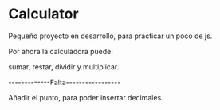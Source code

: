 # Calculator

Pequeño proyecto en desarrollo, para practicar un poco de js.


Por ahora la calculadora puede:

sumar, restar, dividir y multiplicar.



-------------Falta-----------------

Añadir el punto, para poder insertar decimales.


